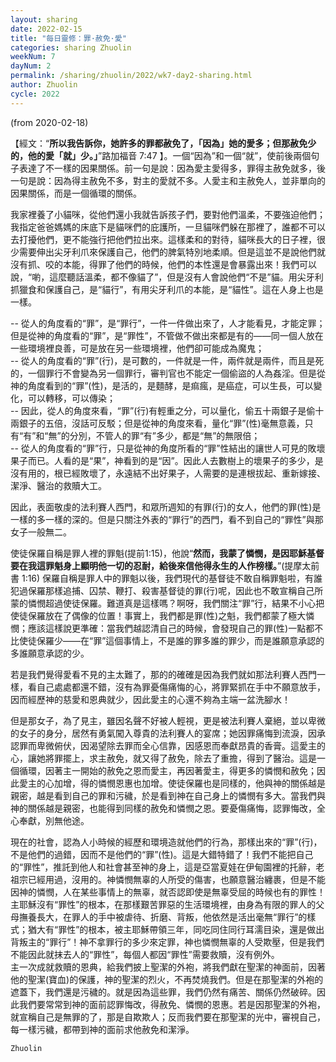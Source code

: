 ```yaml
---
layout: sharing
date: 2022-02-15
title: "每日靈修：罪·赦免·愛"
categories: sharing Zhuolin
weekNum: 7
dayNum: 2
permalink: /sharing/zhuolin/2022/wk7-day2-sharing.html
author: Zhuolin
cycle: 2022
---
```

(from 2020-02-18)
   
【經文：“**所以我告訴你，她許多的罪都赦免了，「因為」她的愛多；但那赦免少的，他的愛「就」少。」**”路加福音 7:47 】。一個“因為”和一個“就”，使前後兩個句子表達了不一樣的因果關係。前一句是說：因為愛主愛得多，罪得主赦免就多，後一句是說：因為得主赦免不多，對主的愛就不多。人愛主和主赦免人，並非單向的因果關係，而是一個循環的關係。  
   
  我家裡養了小貓咪，從他們還小我就告訴孩子們，要對他們溫柔，不要強迫他們；我指定爸爸媽媽的床底下是貓咪們的庇護所，一旦貓咪們躲在那裡了，誰都不可以去打擾他們，更不能強行把他們拉出來。這樣柔和的對待，貓咪長大的日子裡，很少需要伸出尖牙利爪來保護自己，他們的脾氣特別地柔順。但是這並不是說他們就沒有抓、咬的本能，得罪了他們的時候，他們的本性還是會暴露出來！我們可以說，“喲，這麼聽話溫柔，都不像貓了”，但是沒有人會說他們“不是”貓。用尖牙利抓獵食和保護自己，是“貓行”，有用尖牙利爪的本能，是“貓性”。這在人身上也是一樣。  
   
-- 從人的角度看的“罪”，是“罪行”，一件一件做出來了，人才能看見，才能定罪；但是從神的角度看的“罪”，是“罪性”，不管做不做出來都是有的——同一個人放在一些環境裡良善，可是放在另一些環境裡，他們卻可能成為魔鬼；  
-- 從人的角度看的“罪”(行)，是可數的，一件就是一件，兩件就是兩件，而且是死的，一個罪行不會變為另一個罪行，審判官也不能定一個偷盜的人為姦淫。但是從神的角度看到的“罪”(性)，是活的，是麵酵，是痲瘋，是癌症，可以生長，可以變化，可以轉移，可以傳染；  
-- 因此，從人的角度來看，“罪”(行)有輕重之分，可以量化，偷五十兩銀子是偷十兩銀子的五倍，沒話可反駁；但是從神的角度來看，量化“罪”(性)毫無意義，只有“有”和“無”的分別，不管人的罪“有”多少，都是“無”的無限倍；  
-- 從人的角度看的“罪”行，只是從神的角度所看的“罪”性結出的讓世人可見的敗壞果子而已。人看的是“果”，神看到的是“因”。因此人去數樹上的壞果子的多少，是沒有用的，根已經敗壞了，永遠結不出好果子，人需要的是連根拔起、重新嫁接、潔淨、醫治的救贖大工。  
   
  因此，表面敬虔的法利賽人西門，和眾所週知的有罪(行)的女人，他們的罪(性)是一樣的多一樣的深的。但是只關注外表的“罪行”的西門，看不到自己的“罪性”與那女子一般無二。  
   
  使徒保羅自稱是罪人裡的罪魁(提前1:15)，他說“**然而，我蒙了憐憫，是因耶穌基督要在我這罪魁身上顯明他一切的忍耐，給後來信他得永生的人作榜樣。**”(提摩太前書 1:16) 保羅自稱是罪人中的罪魁以後，我們現代的基督徒不敢自稱罪魁啦，有誰犯過保羅那樣追捕、囚禁、鞭打、殺害基督徒的罪(行)呢，因此也不敢宣稱自己所蒙的憐憫超過使徒保羅。難道真是這樣嗎？啊呀，我們關注“罪”行，結果不小心把使徒保羅放在了偶像的位置！事實上，我們都是罪(性)之魁，我們都蒙了極大憐憫；應該這樣說更準確：當我們越認清自己的時候，會發現自己的罪(性)一點都不比使徒保羅少——在“罪”這個事情上，不是誰的罪多誰的罪少，而是誰願意承認的多誰願意承認的少。  
   
  若是我們覺得愛看不見的主太難了，那的的確確是因為我們就如那法利賽人西門一樣，看自己處處都還不錯，沒有為罪憂傷痛悔的心，將罪緊抓在手中不願意放手，因而經歷神的慈愛和恩典就少，因此愛主的心還不夠為主端一盆洗腳水！  

   
  但是那女子，為了見主，雖因名聲不好被人輕視，更是被法利賽人棄絕，並以卑微的女子的身分，居然有勇氣闖入尊貴的法利賽人的宴席；她因罪痛悔到流淚，因承認罪而卑微俯伏，因渴望除去罪而全心信靠，因感恩而奉獻昂貴的香膏。這愛主的心，讓她將罪擺上，求主赦免，就又得了赦免，除去了重擔，得到了醫治。這是一個循環，因著主一開始的赦免之恩而愛主，再因著愛主，得更多的憐憫和赦免；因此愛主的心加增，得的憐憫恩惠也加增。使徒保羅也是同樣的，他與神的關係越是親密，越是看到自己的罪和污穢，於是看到神在自己身上的憐憫有多大。當我們與神的關係越是親密，也能得到同樣的赦免和憐憫之恩。要憂傷痛悔，認罪悔改，全心奉獻，別無他途。  
   
  現在的社會，認為人小時候的經歷和環境造就他們的行為，那樣出來的“罪”(行)，不是他們的過錯，因而不是他們的“罪”(性)。這是大錯特錯了！我們不能把自己的“罪性”，推託到他人和社會甚至神的身上，這是亞當夏娃在伊甸園裡的托辭，老祖宗已經用過，沒用的。神憐憫無辜的人所受的傷害，也願意醫治纏裹，但是不能因神的憐憫，人在某些事情上的無辜，就否認即使是無辜受屈的時候也有的罪性！主耶穌沒有“罪性”的根本，在那樣艱苦罪惡的生活環境裡，由身為有限的罪人的父母撫養長大，在罪人的手中被虐待、折磨、背叛，他依然是活出毫無“罪行”的樣式；猶大有“罪性”的根本，被主耶穌帶領三年，同吃同住同行耳濡目染，還是做出背叛主的“罪行”！神不拿罪行的多少來定罪，神也憐憫無辜的人受欺壓，但是我們不能因此就抹去人的“罪性”，每個人都因“罪性”需要救贖，沒有例外。  
主一次成就救贖的恩典，給我們披上聖潔的外袍，將我們獻在聖潔的神面前，因著他的聖潔(寶血)的保護，神的聖潔的烈火，不再焚燒我們。但是在那聖潔的外袍的遮蓋下，我們還是污穢的。就是因為這些罪，我們仍然有痛苦、關係仍然破碎。因此我們要常常到神的面前認罪悔改，得赦免、憐憫的恩惠。若是因那聖潔的外袍，就宣稱自己是無罪的了，那是自欺欺人；反而我們要在那聖潔的光中，審視自己，每一樣污穢，都帶到神的面前求他赦免和潔淨。  

`Zhuolin`  
